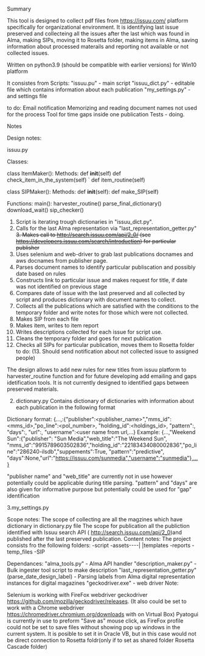 Summary

This tool is designed to collect pdf files from https://issuu.com/ platform specifically for organizational environment. 
It is identifying last issue preserved and collecteing all the issues
after the last which was found in Alma, making SIPs, moving it to Rosetta folder, making items in Alma, saving information about processed materails
 and reporting not available or not collected issues.

Written on python3.9 (should be compatible with earlier versions)
for  Win10 platform

It consistes from 
Scripts:
 "issuu.pu" - main script
 "issuu_dict.py" - editable file which contains information about each publication
 "my_settings.py"  -  and settings  file

to do:
 Email notification
 Memorizing and reading document names not used for the process
 Tool for time gaps inside one publication
 Tests - doing.

Notes

Design notes:

issuu.py

Classes:

class ItemMaker():
  Methods:
	def __init__(self)
	def check_item_in_the_system(self)
`       def item_routine(self)

class SIPMaker():
  Methods:
	def __init__(self):
        def make_SIP(self)

Functions:
 main():
 harvester_routine()
 parse_final_dictionary()
 download_wait()
 sip_checker()



1. Script is iterating trough dictionaries in "issuu_dict.py".  
2. Calls for the last Alma representation via "last_representation_getter.py"
~~3. Makes call to http://search.issuu.com/api/2_0/ (see https://developers.issuu.com/search/introduction) for particular publisher~~
3. Uses selenium and web-driver to grab last publications docnames and aws docnames from publisher page.
4. Parses document names to identify particular publiscation and possibly date based on rules
5. Constructs link to particular issue and makes request for title, if date was not identified on previous stage
6. Compares date of issue with the last preserved and all collected by script and produces dictionary with document names to collect.
7. Collects all the publications which are satisfied with the conditions to the temporary folder and write notes for those which were not collected.
8. Makes SIP from each file
9. Makes item, writes to item report
10. Writes descriptions collected for each issue for script use.
11. Cleans the temporary folder and goes for next publication
12. Checks all SIPs for particular publication, moves them to Rosetta folder 
to do:
(13. Should send notification about not collected issue to assigned people)

The design allows to add new rules for new titles from issuu platform to harvester_routine function and for future developing add emailing and gaps idetification tools.
It is not currently designed to identified gaps between preserved materials.

2. dictionary.py
Contains dictionary of dictionaries with information about each publication in the following format

Dictionary format:
     {...,<publication name>:{"publisher":<publisher_name>","mms_id":<mms_id>,"po_line":<pol_number>, "holding_id":<holdings_id>, "pattern":<pattern>, "days":<days>, "url":<all publication by publisher url>, "username":<user name from url,...}
Example:
     {...,"Weekend Sun":{"publisher":	"Sun Media","web_title":"The Weekend Sun", "mms_id":"9915789603502836","holding_id":"22183434080002836","po_line":"286240-ilsdb","suppements":True, "pattern":"predictive", "days":None,"url":"https://issuu.com/sunmedia","username":"sunmedia"},...}

"publisher name" and "web_title" are currently not in use however potentially could be applicable during title parsing.
"pattern" and "days" are also given for informative purpose but potentially could be used for "gap" identification

3.my_settings.py


Scope notes:
	The scope of collecting  are all the magzines which have dictionary in dictionary.py file
	The scope for publication  all the publiction identified with Issuu search API ( http://search.issuu.com/api/2_0)and published after the last preserved publication.
Content notes:
	The project consists fro the following folders:
	-script
	-assets----|
		   |templates
	-reports
	-temp_files
        -SIP

Dependances:
 "alma_tools.py" - Alma API handler
  "description_maker.py" - Bulk ingester tool script to make description
  "last_representation_getter.py" (parse_date_design_label) - Parsing labels from Alma digital representation instances for digital magazines
  "geckodriver.exe" - web driver 
Note:

   Selenium is working with FireFox webdriver geckodriver https://github.com/mozilla/geckodriver/releases. (It also could be set to work with a Chrome webdriver https://chromedriver.chromium.org/downloads with on Virtual Box)
   Pyatogui is currently in use to preform "Save as" mouse click, as FireFox profile could not be set to save files without showing pop up windows in the current system. It is posible to set it in Oracle VB, but in this case would not be direct connection to Rosetta foldr(only if to set as shared folder Rosetta Cascade folder)
